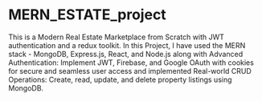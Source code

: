 # MERN_ESTATE_project 
This is a Modern Real Estate Marketplace from Scratch with JWT authentication and a redux toolkit. In this Project, I have used the MERN stack - MongoDB, Express.js, React, and Node.js along with Advanced Authentication: Implement JWT, Firebase, and Google OAuth with cookies for secure and seamless user access and implemented Real-world CRUD Operations: Create, read, update, and delete property listings using MongoDB.



